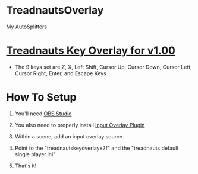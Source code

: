 # TreadnautsOverlay
My AutoSplitters

# [Treadnauts Key Overlay for v1.00](https://github.com/OSBooter/TreadnautsOverlay)
+ The 9 keys set are Z, X, Left Shift, Cursor Up, Cursor Down, Cursor Left, Cursor Right, Enter, and Escape Keys


# How To Setup
1. You'll need [OBS Studio](https://obsproject.com/)

2. You also need to properly install [Input Overlay Plugin](https://github.com/univrsal/input-overlay/releases/tag/v4.8)

3. Within a scene, add an input overlay source.

4. Point to the "treadnautskeyoverlayx2f" and the "treadnauts default single player.ini"

5. That's it!

